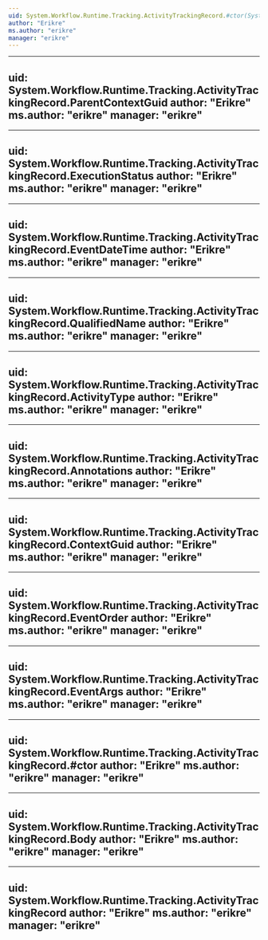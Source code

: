 ```yaml
---
uid: System.Workflow.Runtime.Tracking.ActivityTrackingRecord.#ctor(System.Type,System.String,System.Guid,System.Guid,System.Workflow.ComponentModel.ActivityExecutionStatus,System.DateTime,System.Int32,System.EventArgs)
author: "Erikre"
ms.author: "erikre"
manager: "erikre"
---
```


---
uid: System.Workflow.Runtime.Tracking.ActivityTrackingRecord.ParentContextGuid
author: "Erikre"
ms.author: "erikre"
manager: "erikre"
---

---
uid: System.Workflow.Runtime.Tracking.ActivityTrackingRecord.ExecutionStatus
author: "Erikre"
ms.author: "erikre"
manager: "erikre"
---

---
uid: System.Workflow.Runtime.Tracking.ActivityTrackingRecord.EventDateTime
author: "Erikre"
ms.author: "erikre"
manager: "erikre"
---

---
uid: System.Workflow.Runtime.Tracking.ActivityTrackingRecord.QualifiedName
author: "Erikre"
ms.author: "erikre"
manager: "erikre"
---

---
uid: System.Workflow.Runtime.Tracking.ActivityTrackingRecord.ActivityType
author: "Erikre"
ms.author: "erikre"
manager: "erikre"
---

---
uid: System.Workflow.Runtime.Tracking.ActivityTrackingRecord.Annotations
author: "Erikre"
ms.author: "erikre"
manager: "erikre"
---

---
uid: System.Workflow.Runtime.Tracking.ActivityTrackingRecord.ContextGuid
author: "Erikre"
ms.author: "erikre"
manager: "erikre"
---

---
uid: System.Workflow.Runtime.Tracking.ActivityTrackingRecord.EventOrder
author: "Erikre"
ms.author: "erikre"
manager: "erikre"
---

---
uid: System.Workflow.Runtime.Tracking.ActivityTrackingRecord.EventArgs
author: "Erikre"
ms.author: "erikre"
manager: "erikre"
---

---
uid: System.Workflow.Runtime.Tracking.ActivityTrackingRecord.#ctor
author: "Erikre"
ms.author: "erikre"
manager: "erikre"
---

---
uid: System.Workflow.Runtime.Tracking.ActivityTrackingRecord.Body
author: "Erikre"
ms.author: "erikre"
manager: "erikre"
---

---
uid: System.Workflow.Runtime.Tracking.ActivityTrackingRecord
author: "Erikre"
ms.author: "erikre"
manager: "erikre"
---
